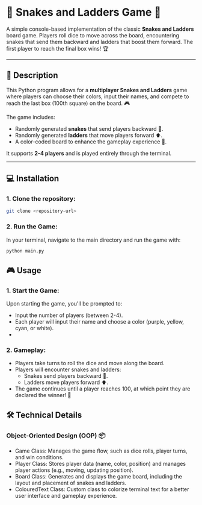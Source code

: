# 🐍 **Snakes and Ladders Game** 🎲

A simple console-based implementation of the classic **Snakes and Ladders** board game. Players roll dice to move across the board, encountering snakes that send them backward and ladders that boost them forward. The first player to reach the final box wins! 🏆

---

## 📜 **Description**

This Python program allows for a **multiplayer Snakes and Ladders** game where players can choose their colors, input their names, and compete to reach the last box (100th square) on the board. 🎮

The game includes:
- Randomly generated **snakes** that send players backward 🐍.
- Randomly generated **ladders** that move players forward ⬆️.
- A color-coded board to enhance the gameplay experience 🌈.

It supports **2-4 players** and is played entirely through the terminal. 

---

## 💻 **Installation**

### 1. Clone the repository:
```bash
git clone <repository-url>
```

### 2. Run the Game:
In your terminal, navigate to the main directory and run the game with:
```bash
python main.py
```
## 🎮 **Usage**

### 1. Start the Game:
Upon starting the game, you'll be prompted to:
- Input the number of players (between 2-4).
- Each player will input their name and choose a color (purple, yellow, cyan, or white).
- 
### 2. Gameplay:
- Players take turns to roll the dice and move along the board.
- Players will encounter snakes and ladders:
  - Snakes send players backward 🐍.
  - Ladders move players forward ⬆️.
- The game continues until a player reaches 100, at which point they are declared the winner! 🎉

## 🛠 Technical Details
### Object-Oriented Design (OOP) 📦
- Game Class: Manages the game flow, such as dice rolls, player turns, and win conditions.
- Player Class: Stores player data (name, color, position) and manages player actions (e.g., moving, updating position).
- Board Class: Generates and displays the game board, including the layout and placement of snakes and ladders.
- ColouredText Class: Custom class to colorize terminal text for a better user interface and gameplay experience.
